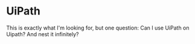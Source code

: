 # UiPath
This is exactly what I'm looking for, but one question: Can I use UiPath on Uipath? And nest it infinitely?